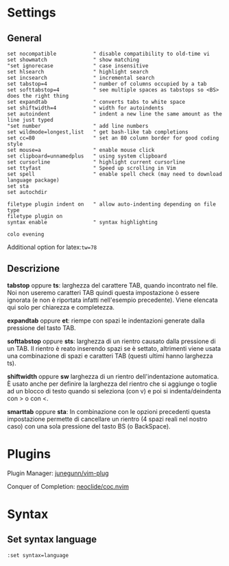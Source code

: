 # Settings

## General

```vim
set nocompatible            " disable compatibility to old-time vi
set showmatch               " show matching 
"set ignorecase             " case insensitive 
set hlsearch                " highlight search 
set incsearch               " incremental search
set tabstop=4               " number of columns occupied by a tab 
set softtabstop=4           " see multiple spaces as tabstops so <BS> does the right thing
set expandtab               " converts tabs to white space
set shiftwidth=4            " width for autoindents
set autoindent              " indent a new line the same amount as the line just typed
"set number                 " add line numbers
set wildmode=longest,list   " get bash-like tab completions
set cc=80                   " set an 80 column border for good coding style
set mouse=a                 " enable mouse click
set clipboard=unnamedplus   " using system clipboard
set cursorline              " highlight current cursorline
set ttyfast                 " Speed up scrolling in Vim
set spell                   " enable spell check (may need to download language package)
set sta
set autochdir

filetype plugin indent on   " allow auto-indenting depending on file type
filetype plugin on
syntax enable               " syntax highlighting

colo evening
```

Additional option for latex:`tw=78`

## Descrizione

**tabstop** oppure **ts**: larghezza del carattere TAB, quando incontrato nel file. Noi non useremo caratteri TAB quindi questa impostazione ò essere ignorata (e non è  riportata infatti nell'esempio precedente). Viene elencata qui solo per chiarezza e completezza.

**expandtab** oppure **et**: riempe con spazi le indentazioni generate dalla pressione del tasto TAB.

**softtabstop** oppure **sts**: larghezza di un rientro causato dalla pressione di un TAB. Il rientro è reato inserendo spazi se è settato, altrimenti viene usata una combinazione di spazi e caratteri TAB (questi ultimi hanno larghezza ts).

**shiftwidth** oppure **sw** larghezza di un rientro dell'indentazione automatica. È usato anche per definire la larghezza del rientro che si aggiunge o toglie ad un blocco di testo quando si seleziona (con v) e poi si indenta/deindenta con > o con <.

**smarttab** oppure **sta**: In combinazione con le opzioni precedenti questa impostazione permette di cancellare un rientro (4 spazi reali nel nostro caso) con una sola pressione del tasto BS (o BackSpace).

# Plugins

Plugin Manager: [junegunn/vim-plug](https://github.com/junegunn/vim-plug)

Conquer of Completion: [neoclide/coc.nvim](https://github.com/neoclide/coc.nvim)

# Syntax

## Set syntax language

```vim
:set syntax=language
```
